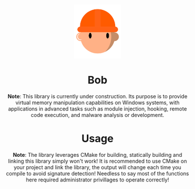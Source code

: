 <div align="center">
	<p align="center">
		<img src="img/logo.png" alt="Bob" width="128"/>
	</p>
	<h1>Bob</h1>
	<p>
		<b>Note</b>: This library is currently under construction. Its purpose is to provide virtual memory manipulation capabilities on Windows systems, with applications in advanced tasks such as module injection, hooking, remote code execution, and malware analysis or development.
	</p>
</div>

<div align="center">
	<h1>Usage</h1>
	<p>
		<b>Note</b>: The library leverages CMake for building, statically building and linking this library simply won't work!
		It is recommended to use CMake on your project and link the library, the output will change each time you compile to avoid signature detection!
		Needless to say most of the functions here required administrator privillages to operate correctly!
	</p>
</div>
